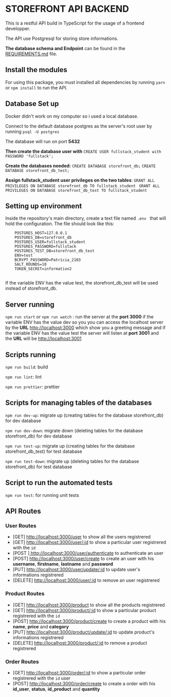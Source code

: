 # STOREFRONT API BACKEND

 This is a restful API build in TypeScript for the usage of a frontend developper.
 
 The API use Postgresql for storing store informations.
 
 **The database schema and Endpoint** can be found in the [ REQUIREMENTS.md]( https://github.com/Pattykev/creating-an-api-with-postgresql-and-express/blob/master/REQUIREMENTS.md ) file.

## Install the modules

 For using this package, you must  installed all dependencies by running `yarn ` or `npm install`  to run the API.

## Database Set up 

Docker didn't work on my computer so i used a local database.

 Connect to the default database postgres as the server's root user by running `psql -U postgres`

 The database will run on port **5432**
 
**Then create the database user with** `CREATE USER fullstack_student with PASSWORD 'fullstack';`

 **Create the databases needed:** `CREATE DATABASE storefront_db;`  `CREATE DATABASE storefront_db_test;`
 
 **Assign fullstack_student user privileges on the two tables**: `GRANT ALL PRIVILEGES ON DATABASE storefront_db TO fullstack_student ` `GRANT ALL PRIVILEGES ON DATABASE storefront_db_test TO fullstack_student `
 
 ## Setting up environment

 Inside the repository's main directory, create a text file named `.env ` that will hold the configuration. The file should look like this:
```
    POSTGRES_HOST=127.0.0.1
    POSTGRES_DB=storefront_db
    POSTGRES_USER=fullstack_student
    POSTGRES_PASSWORD=fullstack
    POSTGRES_TEST_DB=storefront_db_test
    ENV=test
    BCRYPT_PASSWORD=Patricia_2103
    SALT_ROUNDS=10
    TOKEN_SECRET=information2
 
````
If the variable ENV has the value test, the storefront_db_test will be used instead of storefront_db.

## Server running

  `npm run start` or `npm run watch` : run the server at the **port 3000** if the variable ENV has the value dev so you you can access the localhost server by the **URL** [ http://localhost:3000]() which show you a greeting message and if the variable ENV has the value test the server will listen at **port 3001** and the **URL** will be  [ http://localhost:3001]() 

 
 ## Scripts running

  `npm run build`: build
  
  `npm run lint`: lint
  
  `npm run prettier`: prettier

  ## Scripts for managing tables of the databases
  
  `npm run dev-up`: migrate up (creating tables for the database storefront_db) for dev database
  
  `npm run dev-down`: migrate down  (deleting tables for the database storefront_db) for dev database
  
  `npm run test-up`: migrate up  (creating tables for the database storefront_db_test) for test database
  
  `npm run test-down`: migrate up  (deleting tables for the database storefront_db) for test database

   ## Script to run the automated tests
  
  `npm run test`: for running unit tests

  ## API Routes

 ### User Routes
     
 - [GET] [ http://localhost:3000/user]() to show all the users registrered
 - [GET] [ http://localhost:3000/user/:id]() to show a particular user registrered with the `id`
 - [POST ][ http://localhost:3000/user/authenticate]() to authenticate an user 
 - [POST] [ http://localhost:3000/user/create]() to create an user with his **username**, **firstname**, **lastname** and **password**
 - [PUT] [ http://localhost:3000/user/update/:id]() to update user's informations registrered
 - [DELETE] [ http://localhost:3000/user/:id]() to remove an user registrered

 ### Product Routes
     
 - [GET] [ http://localhost:3000/product]() to show all the products registrered
 - [GET] [ http://localhost:3000/product/:id]() to show a particular product registrered with the `id` 
 - [POST] [ http://localhost:3000/product/create]() to create a product with his **name**, **price** and **category**
 - [PUT] [ http://localhost:3000/product/update/:id]() to update product's informations registrered
 - [DELETE] [ http://localhost:3000/product/:id]() to remove a product registrered

 ### Order Routes
   
 - [GET] [ http://localhost:3000/order/:id]() to show a particular order registrered with the `id` user 
 - [POST] [ http://localhost:3000/order/create]() to create a order with his **id_user**, **status**, **id_product** and **quantity**
 
 
     













